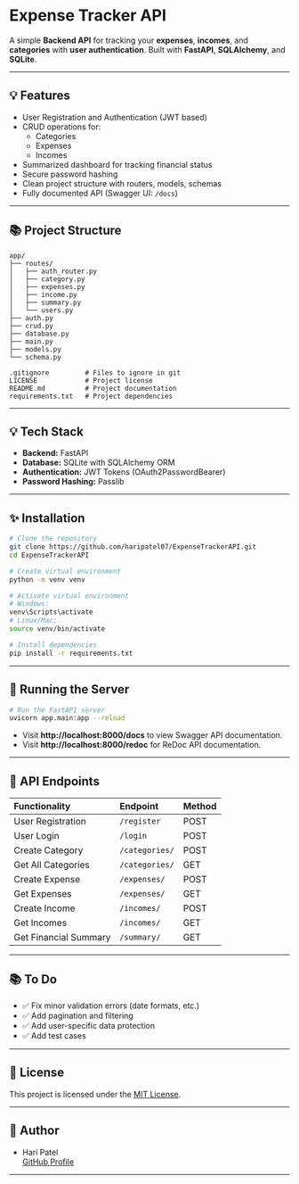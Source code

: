 # Expense Tracker API

A simple **Backend API** for tracking your **expenses**, **incomes**, and **categories** with **user authentication**. Built with **FastAPI**, **SQLAlchemy**, and **SQLite**.

---

## 💡 Features

- User Registration and Authentication (JWT based)
- CRUD operations for:
  - Categories
  - Expenses
  - Incomes
- Summarized dashboard for tracking financial status
- Secure password hashing
- Clean project structure with routers, models, schemas
- Fully documented API (Swagger UI: `/docs`)

---

## 📚 Project Structure

```
app/
├── routes/
│   ├── auth_router.py
│   ├── category.py
│   ├── expenses.py
│   ├── income.py
│   ├── summary.py
│   └── users.py
├── auth.py
├── crud.py
├── database.py
├── main.py
├── models.py
└── schema.py

.gitignore         # Files to ignore in git
LICENSE            # Project license
README.md          # Project documentation
requirements.txt   # Project dependencies
```

---

## 💡 Tech Stack

- **Backend:** FastAPI
- **Database:** SQLite with SQLAlchemy ORM
- **Authentication:** JWT Tokens (OAuth2PasswordBearer)
- **Password Hashing:** Passlib

---

## ✨ Installation

```bash
# Clone the repository
git clone https://github.com/haripatel07/ExpenseTrackerAPI.git
cd ExpenseTrackerAPI

# Create virtual environment
python -m venv venv

# Activate virtual environment
# Windows:
venv\Scripts\activate
# Linux/Mac:
source venv/bin/activate

# Install dependencies
pip install -r requirements.txt
```

---

## 🚀 Running the Server

```bash
# Run the FastAPI server
uvicorn app.main:app --reload
```

- Visit **http://localhost:8000/docs** to view Swagger API documentation.
- Visit **http://localhost:8000/redoc** for ReDoc API documentation.

---

## 👤 API Endpoints

| Functionality | Endpoint | Method |
| :--- | :--- | :--- |
| User Registration | `/register` | POST |
| User Login | `/login` | POST |
| Create Category | `/categories/` | POST |
| Get All Categories | `/categories/` | GET |
| Create Expense | `/expenses/` | POST |
| Get Expenses | `/expenses/` | GET |
| Create Income | `/incomes/` | POST |
| Get Incomes | `/incomes/` | GET |
| Get Financial Summary | `/summary/` | GET |

---

## 📚 To Do

- ✅ Fix minor validation errors (date formats, etc.)
- ✅ Add pagination and filtering
- ✅ Add user-specific data protection
- ✅ Add test cases

---

## 📖 License

This project is licensed under the [MIT License](LICENSE).

---

## 🌟 Author

- Hari Patel  
[GitHub Profile](https://github.com/haripatel07)

---


